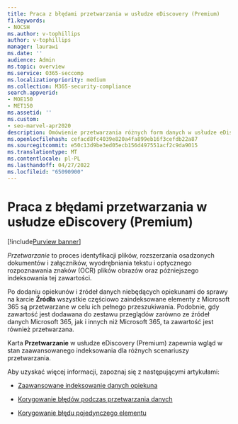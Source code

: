 ```yaml
---
title: Praca z błędami przetwarzania w usłudze eDiscovery (Premium)
f1.keywords:
- NOCSH
ms.author: v-tophillips
author: v-tophillips
manager: laurawi
ms.date: ''
audience: Admin
ms.topic: overview
ms.service: O365-seccomp
ms.localizationpriority: medium
ms.collection: M365-security-compliance
search.appverid:
- MOE150
- MET150
ms.assetid: ''
ms.custom:
- seo-marvel-apr2020
description: Omówienie przetwarzania różnych form danych w usłudze eDiscovery (Premium).
ms.openlocfilehash: cefacd8fc4039e820a4fa899eb16f3cefdb22a87
ms.sourcegitcommit: e50c13d9be3ed05ecb156d497551acf2c9da9015
ms.translationtype: MT
ms.contentlocale: pl-PL
ms.lasthandoff: 04/27/2022
ms.locfileid: "65090900"
---
```

# <a name="work-with-processing-errors-in-ediscovery-premium"></a>Praca z błędami przetwarzania w usłudze eDiscovery (Premium)

[!include[Purview banner](../includes/purview-rebrand-banner.md)]

*Przetwarzanie* to proces identyfikacji plików, rozszerzania osadzonych dokumentów i załączników, wyodrębniania tekstu i optycznego rozpoznawania znaków (OCR) plików obrazów oraz późniejszego indeksowania tej zawartości.  

Po dodaniu opiekunów i źródeł danych niebędących opiekunami do sprawy na karcie **Źródła** wszystkie częściowo zaindeksowane elementy z Microsoft 365 są przetwarzane w celu ich pełnego przeszukiwania. Podobnie, gdy zawartość jest dodawana do zestawu przeglądów zarówno ze źródeł danych Microsoft 365, jak i innych niż Microsoft 365, ta zawartość jest również przetwarzana.

Karta **Przetwarzanie** w usłudze eDiscovery (Premium) zapewnia wgląd w stan zaawansowanego indeksowania dla różnych scenariuszy przetwarzania.

Aby uzyskać więcej informacji, zapoznaj się z następującymi artykułami:

- [Zaawansowane indeksowanie danych opiekuna](indexing-custodian-data.md)

- [Korygowanie błędów podczas przetwarzania danych](error-remediation-when-processing-data-in-advanced-ediscovery.md)

- [Korygowanie błędu pojedynczego elementu](single-item-error-remediation.md)
